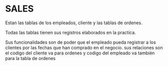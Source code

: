 # SALES
Estan las tablas de los empleados, cliente y las tablas de ordenes.

Todas las tablas tienen sus registros elaborados en la practica.

Sus funcionalidades son de poder que el empleado pueda registrar a los clientes por las fechas que han comprado en el negocio.
sus relaciones son el codigo del cliente va para ordenes y codigo del empleado va también para la tabla de ordenes 